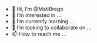 - 👋 Hi, I’m @MatiBrego
- 👀 I’m interested in ...
- 🌱 I’m currently learning ...
- 💞️ I’m looking to collaborate on ...
- 📫 How to reach me ...

<!---
MatiBrego/MatiBrego is a ✨ special ✨ repository because its `README.md` (this file) appears on your GitHub profile.
You can click the Preview link to take a look at your changes.
--->
